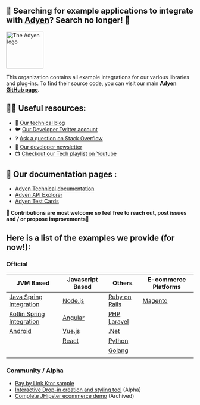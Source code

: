 ## 👋 Searching for example applications to integrate with [Adyen](https://www.adyen.com/)? Search no longer! 👋

<!-- ![The Adyen Logo](https://github.com/adyen-examples/.github/raw/main/images/logo.png) -->

<img src="https://github.com/adyen-examples/.github/raw/main/images/logo.png" height="100" alt="The Adyen logo">

This organization contains all example integrations for our various libraries and plug-ins. To find their source code, you can visit our main **[Adyen GitHub page](https://github.com/adyen)**.

## 👩‍💻 Useful resources: 

* 📝 [Our technical blog](https://dev.to/adyen)
* 🐦 [Our Developer Twitter account](https://twitter.com/AdyenDevs)
* ❓ [Ask a question on Stack Overflow](https://stackoverflow.com/questions/tagged/adyen)
* 📰 [Our developer newsletter](https://www.adyen.com/newsletter/developers)
* 📺 [Checkout our Tech playlist on Youtube](https://www.youtube.com/watch?v=VPpTgsJbIhc&list=PL6agz7H5yEoaS-bF2gIwRwe_ApzqmW_QX)

## 📜 Our documentation pages : 

* [Adyen Technical documentation](https://docs.adyen.com/)
* [Adyen API Explorer](https://docs.adyen.com/api-explorer/)
* [Adyen Test Cards](https://docs.adyen.com/development-resources/test-cards/test-card-numbers/)

**🌈 Contributions are most welcome so feel free to reach out, post issues and / or propose improvements🦄**

## Here is a list of the examples we provide (for now!):

### Official


| JVM Based  | Javascript Based | Others | E-commerce Platforms|
| ------------- | ------------- | ------ | ------- |
| [Java Spring Integration](https://github.com/adyen-examples/adyen-java-spring-online-payments)  | [Node.js](https://github.com/adyen-examples/adyen-node-online-payments)  | [Ruby on Rails](https://github.com/adyen-examples/adyen-rails-online-payments) | [Magento](https://github.com/adyen-examples/adyen-magento-plugin-demo) |
| [Kotlin Spring Integration](https://github.com/adyen-examples/adyen-kotlin-spring-online-payments)  | [Angular](https://github.com/adyen-examples/adyen-angular-online-payments)  | [PHP Laravel](https://github.com/adyen-examples/adyen-php-online-payments) |
| [Android](https://github.com/adyen-examples/adyen-android-online-payments) | [Vue.js](https://github.com/adyen-examples/adyen-vue-online-payments)  | [.Net](https://github.com/adyen-examples/adyen-dotnet-online-payments) |
|  | [React](https://github.com/adyen-examples/adyen-react-online-payments) | [Python](https://github.com/adyen-examples/adyen-python-online-payments) |
|  |  | [Golang](https://github.com/adyen-examples/adyen-golang-online-payments) |
|   |  |  |

### Community / Alpha

* [Pay by Link Ktor sample](https://github.com/jlengrand/pay-by-link-sample-kotlin)
* [Interactive Drop-in creation and styling tool](https://github.com/adyen-examples/checkoutCreate/) (Alpha)
* [Complete JHipster ecommerce demo](https://github.com/adyen-examples/adyen-java-react-ecommerce-example) (Archived)


<!-- * JVM based
    - [Java Spark Integration](https://github.com/adyen-examples/adyen-java-spark-online-payments)
    - [Java Spring Integration](https://github.com/adyen-examples/adyen-java-spring-online-payments)
    - [Kotlin Spring Integration](https://github.com/adyen-examples/adyen-kotlin-spring-online-payments)
    - [Complete React and JHipster ecommerce demo](https://github.com/adyen-examples/adyen-java-react-ecommerce-example)
* Javascript based
    - [Node.js](https://github.com/adyen-examples/adyen-node-online-payments)
    - [Angular](https://github.com/adyen-examples/adyen-angular-online-payments)
    - [Vue.js](https://github.com/adyen-examples/adyen-vue-online-payments)
    - [React](https://github.com/adyen-examples/adyen-react-online-payments)
    <!-- - [React native-based](https://github.com/adyen-examples/adyen-react-native-online-payments) -->

<!-- * Others 
    - [Ruby on Rails](https://github.com/adyen-examples/adyen-rails-online-payments)
    - [PHP Laravel](https://github.com/adyen-examples/adyen-php-online-payments)
    - [.Net](https://github.com/adyen-examples/adyen-dotnet-online-payments)
    - [Python](https://github.com/adyen-examples/adyen-python-online-payments)
    - [Golang](https://github.com/adyen-examples/adyen-golang-online-payments)
    - [Android](https://github.com/adyen-examples/adyen-android-online-payments) -->
